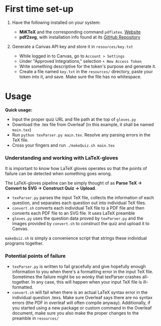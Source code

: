 # First time set-up

1.  Have the following installed on your system:  
    * **MiKTeX** and the corresponding command ``pdflatex``. [Website](https://miktex.org/)  
    * **pdf2svg**, with installation info found at its [GitHub Repository](https://github.com/dawbarton/pdf2svg)  

2.  Generate a Canvas API key and store it in ``resources/key.txt``
    * While logged in to Canvas, go to ``Account > Settings``
    * Under "Approved Integrations," selection ``+ New Access Token``
    * Write something descriptive for the token's purpose and generate it.
    * Create a file named ``key.txt`` in the ``resources/`` directory, paste your token into it, and save. Make sure the file has no whitespace.
    
# Usage

**Quick usage:**
*  Input the proper quiz URL and file path at the top of ``gloves.py``
*  Download the .tex file from Overleaf (in this example, it shall be named ``main.tex``) 
*  Run ``python texParser.py main.tex``. Resolve any parsing errors in the TeX file. 
*  Cross your fingers and run ``./makeQuiz.sh main.tex``

### Understanding and working with LaTeX-gloves

It is important to know how LaTeX gloves operates so that the points of failure can be detected when something goes wrong.

The LaTeX-gloves pipeline can be simply thought of as **Parse TeX -> Convert to SVG -> Construct Quiz -> Upload**. 

*  ``texParser.py`` parses the input TeX file, collects the information of each question, and separates each question out into individual TeX files.
*  ``convert.sh`` converts each individual TeX file to a PDF file and then converts each PDF file to an SVG file. It uses LaTeX preamble
*  ``gloves.py`` uses the question data proved by ``texParser.py`` and the images provided by ``convert.sh`` to construct the quiz and upload it to Canvas. 

``makeQuiz.sh`` is simply a convenience script that strings these individual programs together.

### Potential points of failure

* ``texParser.py`` is written to fail gracefully and give hopefully enough information to you when there's a formatting error in the input TeX file. Sometimes the failure might be so wonky that texParser crashes all-together. In any case, this will happen when your input TeX file is ill-formatted.
* ``convert.sh`` will fail when there is an actual LaTeX syntax error in the individual question .texs. Make sure Overleaf says there are no syntax errors (the PDF in overleaf will often compile anyway). Additionally, if you started using a new package or custom command in the Overleaf document, make sure you also make the proper changes to the preamble in ``resources/``
